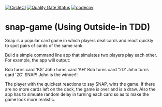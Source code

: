 [![CircleCI](https://circleci.com/gh/khoovirajsingh/snap-game.svg?style=svg)](https://circleci.com/gh/khoovirajsingh/snap-game)  [![Quality Gate Status](https://sonarcloud.io/api/project_badges/measure?project=khoovirajsingh_snap-game&metric=alert_status)](https://sonarcloud.io/dashboard?id=khoovirajsingh_snap-game)  [![codecov](https://codecov.io/gh/khoovirajsingh/snap-game/branch/master/graph/badge.svg)](https://codecov.io/gh/khoovirajsingh/snap-game)

# snap-game (Using Outside-in TDD)
Snap is a popular card game in which players deal cards and react quickly to spot pairs of cards of the same rank.

Build a simple command line app that simulates two players play each other. For example, the app will output:

Bob turns card 'KS'
John turns card 'AH'
Bob turns card '2D'
John turns card '2C'
SNAP! John is the winner!!

The player with the quickest reactions to say SNAP, wins the game.
If there are no more cards left on the deck, the game is over and is a draw.
Also the app has to simuate random delay in turning each card so as to make the game look more realistic.
